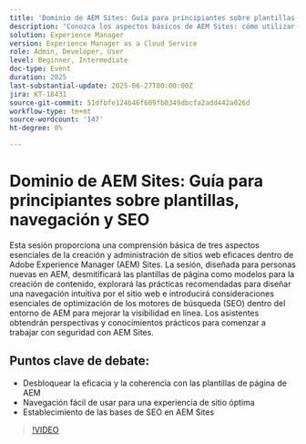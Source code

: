 ```yaml
---
title: 'Dominio de AEM Sites: Guía para principiantes sobre plantillas, navegación y SEO'
description: 'Conozca los aspectos básicos de AEM Sites: cómo utilizar plantillas de página, diseñar una navegación intuitiva y aplicar prácticas de SEO clave para aumentar la visibilidad y el rendimiento del sitio.'
solution: Experience Manager
version: Experience Manager as a Cloud Service
role: Admin, Developer, User
level: Beginner, Intermediate
doc-type: Event
duration: 2025
last-substantial-update: 2025-06-27T00:00:00Z
jira: KT-18431
source-git-commit: 51dfbfe124b46f609fb0349dbcfa2add442a026d
workflow-type: tm+mt
source-wordcount: '147'
ht-degree: 0%

---
```



# Dominio de AEM Sites: Guía para principiantes sobre plantillas, navegación y SEO

Esta sesión proporciona una comprensión básica de tres aspectos esenciales de la creación y administración de sitios web eficaces dentro de Adobe Experience Manager (AEM) Sites. La sesión, diseñada para personas nuevas en AEM, desmitificará las plantillas de página como modelos para la creación de contenido, explorará las prácticas recomendadas para diseñar una navegación intuitiva por el sitio web e introducirá consideraciones esenciales de optimización de los motores de búsqueda (SEO) dentro del entorno de AEM para mejorar la visibilidad en línea. Los asistentes obtendrán perspectivas y conocimientos prácticos para comenzar a trabajar con seguridad con AEM Sites.

## Puntos clave de debate:

* Desbloquear la eficacia y la coherencia con las plantillas de página de AEM
* Navegación fácil de usar para una experiencia de sitio óptima
* Establecimiento de las bases de SEO en AEM Sites

>[!VIDEO](https://video.tv.adobe.com/v/3464298/?learn=on&enablevpops)
